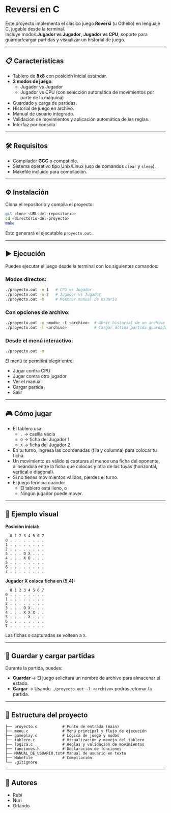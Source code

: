 # Reversi en C

Este proyecto implementa el clásico juego **Reversi** (u Othello) en lenguaje C, jugable desde la terminal.  
Incluye modos **Jugador vs Jugador**, **Jugador vs CPU**, soporte para guardar/cargar partidas y visualizar un historial de juego.

---

## 📋 Características

- Tablero de **8x8** con posición inicial estándar.
- **2 modos de juego**:
  - Jugador vs Jugador
  - Jugador vs CPU (con selección automática de movimientos por parte de la máquina)
- Guardado y carga de partidas.
- Historial de juego en archivo.
- Manual de usuario integrado.
- Validación de movimientos y aplicación automática de las reglas.
- Interfaz por consola.

---

## 🛠️ Requisitos

- Compilador **GCC** o compatible.
- Sistema operativo tipo Unix/Linux (uso de comandos `clear` y `sleep`).
- Makefile incluido para compilación.

---

## ⚙️ Instalación

Clona el repositorio y compila el proyecto:

```bash
git clone <URL-del-repositorio>
cd <directorio-del-proyecto>
make
```

Esto generará el ejecutable `proyecto.out`.

---

## ▶️ Ejecución

Puedes ejecutar el juego desde la terminal con los siguientes comandos:

### Modos directos:
```bash
./proyecto.out -n 1   # CPU vs Jugador
./proyecto.out -n 2   # Jugador vs Jugador
./proyecto.out -h     # Mostrar manual de usuario
```

### Con opciones de archivo:
```bash
./proyecto.out -n <modo> -t <archivo>  # Abrir historial de un archivo
./proyecto.out -l <archivo>            # Cargar última partida guardada
```

### Desde el menú interactivo:
```bash
./proyecto.out -n
```
El menú te permitirá elegir entre:
- Jugar contra CPU
- Jugar contra otro jugador
- Ver el manual
- Cargar partida
- Salir

---

## 🎮 Cómo jugar

- El tablero usa:
  - `.` → casilla vacía
  - `O` → ficha del Jugador 1
  - `X` → ficha del Jugador 2
- En tu turno, ingresa las coordenadas (fila y columna) para colocar tu ficha.
- Un movimiento es válido si capturas al menos una ficha del oponente, alineándola entre la ficha que colocas y otra de las tuyas (horizontal, vertical o diagonal).
- Si no tienes movimientos válidos, pierdes el turno.
- El juego termina cuando:
  - El tablero está lleno, o
  - Ningún jugador puede mover.

---

## 📌 Ejemplo visual

**Posición inicial:**
```
  0 1 2 3 4 5 6 7
0 . . . . . . . .
1 . . . . . . . .
2 . . . . . . . .
3 . . . O X . . .
4 . . . X O . . .
5 . . . . . . . .
6 . . . . . . . .
7 . . . . . . . .
```

**Jugador X coloca ficha en (5,4):**
```
  0 1 2 3 4 5 6 7
0 . . . . . . . .
1 . . . . . . . .
2 . . . . . . . .
3 . . . O X . . .
4 . . . X X X . .
5 . . . . X . . .
6 . . . . . . . .
7 . . . . . . . .
```
Las fichas `O` capturadas se voltean a `X`.

---

## 💾 Guardar y cargar partidas

Durante la partida, puedes:
- **Guardar** → El juego solicitará un nombre de archivo para almacenar el estado.
- **Cargar** → Usando `./proyecto.out -l <archivo>` podrás retomar la partida.

---

## 📂 Estructura del proyecto

```
├── proyecto.c           # Punto de entrada (main)
├── menu.c               # Menú principal y flujo de ejecución
├── gameplay.c           # Lógica de juego y modos
├── tablero.c            # Visualización y manejo del tablero
├── logica.c             # Reglas y validación de movimientos
├── funciones.h          # Declaración de funciones
├── MANUAL_DE_USUARIO.txt# Manual de usuario en texto
├── Makefile             # Compilación
└── .gitignore
```

---

## 👥 Autores

- Rubi  
- Nuri  
- Orlando  
